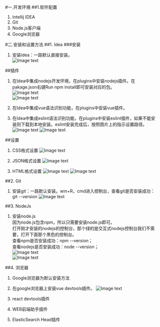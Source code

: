 #一.开发环境
##1.软件配置
1. Intellij IDEA  
2. Git  
3. Node.js客户端  
4. Google浏览器


#二.安装和设置方法
##1. Idea
###安装
1. 安装idea：一路默认直接安装。  
![Image text](image/idea-installation.png)

##插件
1. 在Idea中集成nodejs开发环境，在plugins中安装nodejs插件。在pakage.json右键Run npm install即可安装对应的包。  
![Image text](image/idea-plugin-nodejs-1.png)  
![Image text](image/idea-plugin-nodejs-2.png)

2. 在Idea中集成vue语法识别功能，在plugins中安装vue插件。 

3. 在Idea中集成eslint语法识别功能，在plugins中安装eslint插件，如果不能安装则下载到本地安装。eslint安装完成后，按照图片上的指示设置路径。
![Image text](image/idea-plugin-eslint.png)
![Image text](image/idea-plugin-eslint-setup.png)

##设置
1. CSS格式设置
![Image text](image/idea-setting-css.png)

2. JSON格式设置
![Image text](image/idea-setting-json.png)

3. HTML格式设置
![Image text](image/idea-setting-html-0.png)
![Image text](image/idea-setting-html-1.png)


##2. Git
1. 安装git：一路默认安装。win+R，cmd进入控制台，查看git是否安装成功：git --version 
![Image text](image/git-installation.png)


##3. NodeJs
1. 安装node.js  
因为node.js包含npm，所以只需要安装node.js即可。  
打开刚才安装的nodejs的控制台，那个绿的是交互式nodejs控制台我们不需要，打开下面那个黑色的控制台。  
查看npm是否安装成功：npm --version；  
查看nodejs是否安装成功：node --version；  
![Image text](image/nodejs-command-1.png)  
![Image text](image/nodejs-command-2.png)

##4. 浏览器
1. Google浏览器为默认安装方法

2. 在google浏览器上安装vue devtools插件。
![Image text](image/chrome-vue-plugin.png)

3. react devtools插件

4. WEB前端助手插件

5. ElasticSearch Head插件
